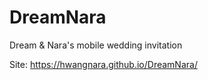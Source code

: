 # DreamNara
Dream &amp; Nara's mobile wedding invitation

Site: https://hwangnara.github.io/DreamNara/